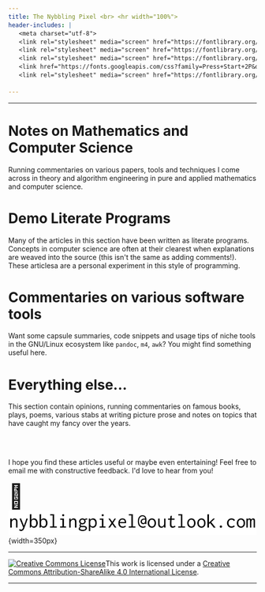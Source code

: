 ```yaml
---
title: The Nybbling Pixel <br> <hr width="100%">
header-includes: |
   <meta charset="utf-8"> 
   <link rel="stylesheet" media="screen" href="https://fontlibrary.org/face/dehuti" type="text/css"/> 
   <link rel="stylesheet" media="screen" href="https://fontlibrary.org/face/gfs-didot" type="text/css"/> 
   <link rel="stylesheet" media="screen" href="https://fontlibrary.org/face/pixelated" type="text/css"/> 
   <link href="https://fonts.googleapis.com/css?family=Press+Start+2P&display=swap" rel="stylesheet">
   <link rel="stylesheet" media="screen" href="https://fontlibrary.org/face/consolamono" type="text/css"/> 

---
```

<hr width="100%">


# Notes on Mathematics and Computer Science
Running commentaries on various papers, tools and techniques I come across in theory and algorithm engineering 
in pure and applied mathematics and computer science.  

# Demo Literate Programs
Many of the articles in this section have been written as literate programs. 
Concepts in computer science are often at their clearest when explanations are 
weaved into the source (this isn't the same as adding comments!). These articlesa
are a personal experiment in this style of programming.

# Commentaries on various software tools
Want some capsule summaries, code snippets and usage tips of niche tools in the GNU/Linux ecosystem like 
`pandoc`, `m4`, `awk`? You might find something useful here.  

# Everything else...
This section contain opinions, running commentaries on famous books, plays, poems,
various stabs at writing picture prose and notes on topics that have caught my 
fancy over the years. 

<br>
<br>

I hope you find these articles useful or maybe even entertaining! Feel free to email me with constructive feedback. I'd love to hear from you! 

<font size="20"> &#x1F4E7; </font> ![](docs/email.png){width=350px}

<hr width="100%">
<a rel="license" href="http://creativecommons.org/licenses/by-sa/4.0/"><img alt="Creative Commons License" style="border-width:0" src="https://i.creativecommons.org/l/by-sa/4.0/88x31.png" /></a>This work is licensed under a <a rel="license" href="http://creativecommons.org/licenses/by-sa/4.0/">Creative Commons Attribution-ShareAlike 4.0 International License</a>.
<hr width="100%">

